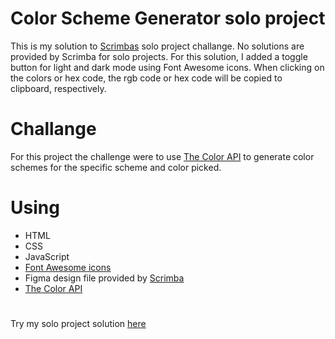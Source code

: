 # Color Scheme Generator solo project
This is my solution to [Scrimbas](https://scrimba.com/allcourses) solo project challange. No solutions are provided by Scrimba for solo projects. For this solution, I added a toggle button for light and dark mode using Font Awesome icons. When clicking on the colors or hex code, the rgb code or hex code will be copied to clipboard, respectively. 

# Challange
For this project the challenge were to use [The Color API](https://www.thecolorapi.com/) to generate color schemes for the specific scheme and color picked. 

# Using
* HTML
* CSS
* JavaScript
* [Font Awesome icons](https://fontawesome.com/icons)
* Figma design file provided by [Scrimba](https://scrimba.com/allcourses)
* [The Color API](https://www.thecolorapi.com/)

# 
Try my solo project solution [here](https://glowing-alpaca-409743.netlify.app)
